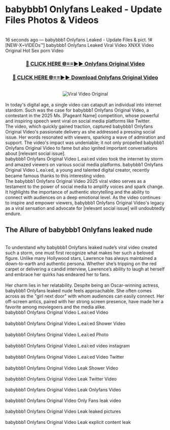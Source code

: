 # babybbb1 Onlyfans Leaked - Update Files Photos & Videos 
<br>
16 seconds ago — babybbb1 Onlyfans Leaked - Update Files & pict. !#[NEW-X~VIDEOs™] babybbb1 Onlyfans Leaked Viral Video XNXX Video Original Hot Sex porn Video
<br>
<div align="center">
<h3><a href="http://freeplayer.one?title=babybbb1&ref=25OR" rel="nofollow">🔴 CLICK HERE 🌐==►► Onlyfans Original Video</a></h3>
<h3><a href="http://freeplayer.one?title=babybbb1&ref=25OR" rel="nofollow">🔴 CLICK HERE 🌐==►► Download Onlyfans Original Video</a></h3>
<br>
<a href="http://freeplayer.one?title=babybbb1&ref=25OR" rel="nofollow" data-target="animated-image.originalLink"><img src="https://i.ibb.co.com/xMMVF88/686577567.gif" alt="Viral Video Original" style="max-width: 100%; display: inline-block;" data-target="animated-image.originalImage"></a>
</div>
<br>
In today's digital age, a single video can catapult an individual into internet stardom. Such was the case for babybbb1 Onlyfans Original Video, a contestant in the 2025 Ms. [Pageant Name] competition, whose powerful and inspiring speech went viral on social media platforms like Twitter.
<br>
The video, which quickly gained traction, captured babybbb1 Onlyfans Original Video's passionate delivery as she addressed a pressing social issue. Her words resonated with viewers, sparking a wave of admiration and support. The video's impact was undeniable; it not only propelled babybbb1 Onlyfans Original Video to fame but also ignited important conversations about [relevant social issue].
<br>
babybbb1 Onlyfans Original Video L.ea𝚔ed video took the internet by storm and amazed viewers on various social media platforms. babybbb1 Onlyfans Original Video L.ea𝚔ed, a young and talented digital creator, recently became famous thanks to this interesting video.
<br>
The babybbb1 Onlyfans Original Video 2025 viral video serves as a testament to the power of social media to amplify voices and spark change. It highlights the importance of authentic storytelling and the ability to connect with audiences on a deep emotional level. As the video continues to inspire and empower viewers, babybbb1 Onlyfans Original Video's legacy as a viral sensation and advocate for [relevant social issue] will undoubtedly endure.
<br>
<h2>The Allure of babybbb1 Onlyfans leaked nude</h2>
<br>
To understand why babybbb1 Onlyfans leaked nude’s viral video created such a storm, one must first recognize what makes her such a beloved figure. Unlike many Hollywood stars, Lawrence has always maintained a down-to-earth and authentic persona. Whether she’s tripping on the red carpet or delivering a candid interview, Lawrence’s ability to laugh at herself and embrace her quirks has endeared her to fans.
<br><br>
Her charm lies in her relatability. Despite being an Oscar-winning actress, babybbb1 Onlyfans leaked nude feels approachable. She often comes across as the "girl next door" with whom audiences can easily connect. Her off-screen antics, paired with her strong screen presence, have made her a favorite among moviegoers and the media alike.
<br>
babybbb1 Onlyfans Original Video L.ea𝚔ed Video
<br><br>
babybbb1 Onlyfans Original Video L.ea𝚔ed Shower Video
<br><br>
babybbb1 Onlyfans Original Video L.ea𝚔ed Photo
<br><br>
babybbb1 Onlyfans Original Video L.ea𝚔ed video instagram
<br><br>
babybbb1 Onlyfans Original Video L.ea𝚔ed Video Twitter
<br><br>
babybbb1 Onlyfans Original Video Leak Shower Video
<br><br>
babybbb1 Onlyfans Original Video Leak Twitter Video
<br><br>
babybbb1 Onlyfans Original Video Leak Onlyfans Video
<br><br>
babybbb1 Onlyfans Original Video Only Fans leak video
<br><br>
babybbb1 Onlyfans Original Video Leak leaked pictures
<br><br>
babybbb1 Onlyfans Original Video Leak explicit content leak
